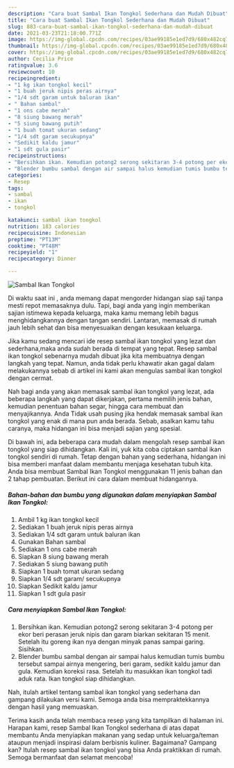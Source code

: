 ```yaml
---
description: "Cara buat Sambal Ikan Tongkol Sederhana dan Mudah Dibuat"
title: "Cara buat Sambal Ikan Tongkol Sederhana dan Mudah Dibuat"
slug: 883-cara-buat-sambal-ikan-tongkol-sederhana-dan-mudah-dibuat
date: 2021-03-23T21:18:00.771Z
image: https://img-global.cpcdn.com/recipes/03ae99185e1ed7d9/680x482cq70/sambal-ikan-tongkol-foto-resep-utama.jpg
thumbnail: https://img-global.cpcdn.com/recipes/03ae99185e1ed7d9/680x482cq70/sambal-ikan-tongkol-foto-resep-utama.jpg
cover: https://img-global.cpcdn.com/recipes/03ae99185e1ed7d9/680x482cq70/sambal-ikan-tongkol-foto-resep-utama.jpg
author: Cecilia Price
ratingvalue: 3.6
reviewcount: 10
recipeingredient:
- "1 kg ikan tongkol kecil"
- "1 buah jeruk nipis peras airnya"
- "1/4 sdt garam untuk baluran ikan"
- " Bahan sambal"
- "1 ons cabe merah"
- "8 siung bawang merah"
- "5 siung bawang putih"
- "1 buah tomat ukuran sedang"
- "1/4 sdt garam secukupnya"
- "Sedikit kaldu jamur"
- "1 sdt gula pasir"
recipeinstructions:
- "Bersihkan ikan. Kemudian potong2 serong sekitaran 3-4 potong per ekor beri perasan jeruk nipis dan garam biarkan sekitaran 15 menit. Setelah itu goreng ikan nya dengan minyak panas sampai garing. Sisihkan."
- "Blender bumbu sambal dengan air sampai halus kemudian tumis bumbu tersebut sampai airnya mengering, beri garam, sedikit kaldu jamur dan gula. Kemudian koreksi rasa. Setelah itu masukkan ikan tongkol tadi aduk rata. Ikan tongkol siap dihidangkan."
categories:
- Resep
tags:
- sambal
- ikan
- tongkol

katakunci: sambal ikan tongkol 
nutrition: 183 calories
recipecuisine: Indonesian
preptime: "PT13M"
cooktime: "PT48M"
recipeyield: "1"
recipecategory: Dinner

---
```



![Sambal Ikan Tongkol](https://img-global.cpcdn.com/recipes/03ae99185e1ed7d9/680x482cq70/sambal-ikan-tongkol-foto-resep-utama.jpg)

Di waktu  saat ini , anda memang dapat mengorder hidangan siap saji tanpa mesti repot memasaknya dulu. Tapi, bagi anda yang ingin memberikan sajian istimewa kepada keluarga, maka kamu memang lebih bagus menghidangkannya dengan tangan sendiri. Lantaran, memasak di rumah jauh lebih sehat dan bisa menyesuaikan dengan kesukaan keluarga.

Jika kamu sedang mencari ide resep sambal ikan tongkol yang lezat dan sederhana,maka anda sudah berada di tempat yang tepat. Resep sambal ikan tongkol  sebenarnya mudah dibuat jika kita membuatnya dengan langkah yang tepat. Namun, anda tidak perlu khawatir akan gagal dalam melakukannya 
sebab di artikel ini kami akan mengulas sambal ikan tongkol dengan cermat.  



Nah bagi anda yang akan memasak sambal ikan tongkol yang lezat, ada beberapa langkah yang dapat dikerjakan, pertama memilih jenis bahan, kemudian penentuan bahan segar, hingga cara membuat dan menyajikannya. Anda Tidak usah pusing jika hendak memasak sambal ikan tongkol yang enak di mana pun anda berada. Sebab, asalkan kamu  tahu caranya, maka hidangan ini bisa menjadi sajian yang spesial.

Di bawah ini, ada beberapa cara mudah dalam mengolah resep sambal ikan tongkol yang siap dihidangkan. Kali ini, yuk kita coba ciptakan sambal ikan tongkol sendiri di rumah. Tetap dengan bahan yang sederhana, hidangan ini bisa memberi manfaat dalam membantu menjaga kesehatan tubuh kita. Anda bisa membuat Sambal Ikan Tongkol menggunakan 11 jenis bahan dan 2 tahap pembuatan. Berikut ini cara dalam membuat hidangannya.

<!--inarticleads1-->

##### Bahan-bahan dan bumbu yang digunakan dalam menyiapkan Sambal Ikan Tongkol:

1. Ambil 1 kg ikan tongkol kecil
1. Sediakan 1 buah jeruk nipis peras airnya
1. Sediakan 1/4 sdt garam untuk baluran ikan
1. Gunakan  Bahan sambal
1. Sediakan 1 ons cabe merah
1. Siapkan 8 siung bawang merah
1. Sediakan 5 siung bawang putih
1. Siapkan 1 buah tomat ukuran sedang
1. Siapkan 1/4 sdt garam/ secukupnya
1. Siapkan Sedikit kaldu jamur
1. Siapkan 1 sdt gula pasir




<!--inarticleads2-->

##### Cara menyiapkan Sambal Ikan Tongkol:

1. Bersihkan ikan. Kemudian potong2 serong sekitaran 3-4 potong per ekor beri perasan jeruk nipis dan garam biarkan sekitaran 15 menit. Setelah itu goreng ikan nya dengan minyak panas sampai garing. Sisihkan.
1. Blender bumbu sambal dengan air sampai halus kemudian tumis bumbu tersebut sampai airnya mengering, beri garam, sedikit kaldu jamur dan gula. Kemudian koreksi rasa. Setelah itu masukkan ikan tongkol tadi aduk rata. Ikan tongkol siap dihidangkan.




Nah, itulah artikel tentang  sambal ikan tongkol  yang sederhana dan gampang dilakukan versi kami. Semoga anda bisa mempraktekkannya dengan hasil yang memuaskan. 

Terima kasih anda telah membaca resep yang kita tampilkan di halaman ini. Harapan kami, resep  Sambal Ikan Tongkol sederhana di atas dapat membantu Anda menyiapkan makanan yang sedap untuk keluarga/teman ataupun menjadi inspirasi dalam berbisnis kuliner. Bagaimana? Gampang kan? Itulah resep sambal ikan tongkol yang bisa Anda praktikkan di rumah. Semoga bermanfaat dan selamat mencoba!

